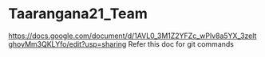 # Taarangana21_Team
https://docs.google.com/document/d/1AVL0_3M1Z2YFZc_wPlv8a5YX_3zeltghoyMm3QKLYfo/edit?usp=sharing
Refer this doc for git commands
